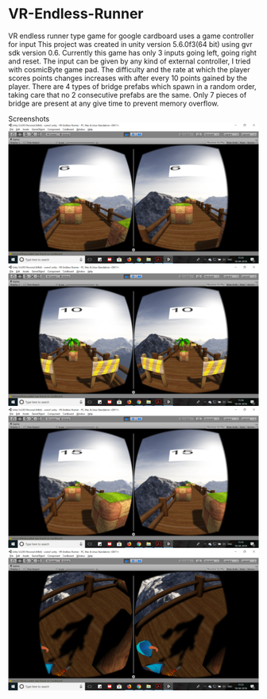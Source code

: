# VR-Endless-Runner
VR endless runner type game for google cardboard uses a game controller for input
This project was created in unity version 5.6.0f3(64 bit) using gvr sdk version 0.6.
Currently this game has only 3 inputs going left, going right and reset. The input can be given by any kind of external 
controller, I tried with cosmicByte game pad.
The difficulty and the rate at which the player scores points changes increases with after every 10 points gained by the player.
There are 4 types of bridge prefabs which spawn in a random order, taking care that no 2 consecutive prefabs are the same.
Only 7 pieces of bridge are present at any give time to prevent memory overflow.

Screenshots
![](/screenShot1.png)
![](/screenShot3.png)
![](/screenShot2.png)
![](/screenShot4.png)
